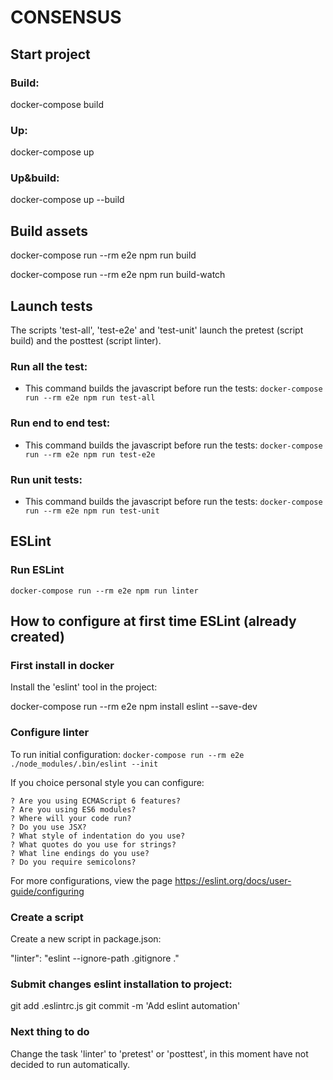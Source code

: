 # CONSENSUS

## Start project

### Build:

docker-compose build


### Up:

docker-compose up


### Up&build:

docker-compose up --build


## Build assets

docker-compose run --rm e2e npm run build

docker-compose run --rm e2e npm run build-watch


## Launch tests

The scripts 'test-all', 'test-e2e' and 'test-unit' launch the pretest (script build) and the posttest (script linter).


### Run all the test:

- This command builds the javascript before run the tests:
`docker-compose run --rm e2e npm run test-all`

### Run end to end test:

- This command builds the javascript before run the tests:
`docker-compose run --rm e2e npm run test-e2e`

### Run unit tests:

- This command builds the javascript before run the tests:
`docker-compose run --rm e2e npm run test-unit`


## ESLint

### Run ESLint

`docker-compose run --rm e2e npm run linter`


## How to configure at first time ESLint (already created)

### First install in docker

Install the 'eslint' tool in the project:

docker-compose run --rm e2e npm install eslint --save-dev


### Configure linter

To run initial configuration:
`docker-compose run --rm e2e ./node_modules/.bin/eslint --init`

If you choice personal style you can configure:
~~~
? Are you using ECMAScript 6 features?
? Are you using ES6 modules?
? Where will your code run?
? Do you use JSX?
? What style of indentation do you use?
? What quotes do you use for strings?
? What line endings do you use?
? Do you require semicolons?
~~~

For more configurations, view the page https://eslint.org/docs/user-guide/configuring


### Create a script

Create a new script in package.json:

"linter": "eslint --ignore-path .gitignore ."


### Submit changes eslint installation to project:

git add .eslintrc.js
git commit -m 'Add eslint automation'


### Next thing to do

Change the task 'linter' to 'pretest' or 'posttest', in this moment have not decided to run automatically.
